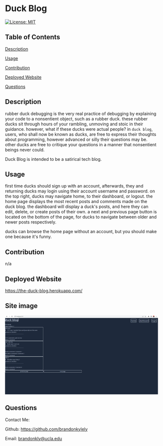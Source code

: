 # Duck Blog

  [![License: MIT](https://img.shields.io/badge/License-MIT-yellow.svg)](https://opensource.org/licenses/MIT)

  ## Table of Contents

  [Description](#description)

  [Usage](#usage)

  [Contribution](#contribution)

  [Deployed Website](#deployed-website)

  [Questions](#questions)

  ## Description

  rubber duck debugging is the very real practice of debugging by explaining your code to a nonsentient object, such as a rubber duck. these rubber ducks sit through hours of your rambling, unmoving and stoic in their guidance. however, what if these ducks were actual people? in ```duck blog```, users, who shall now be known as ducks, are free to express their thoughts about programming, however advanced or silly their questions may be. other ducks are free to critique your questions in a manner that nonsentient beings never could.
  
  Duck Blog is intended to be a satirical tech blog.


  ## Usage

  first time ducks should sign up with an account, afterwards, they and returning ducks may login using their account username and password. on the top right, ducks may navigate home, to their dashboard, or logout. the home page displays the most recent posts and comments made on the duck blog. the dashboard will display a duck's posts, and here they can edit, delete, or create posts of their own. a next and previous page button is located on the bottom of the page, for ducks to navigate between older and newer posts respectively.

  ducks can browse the home page without an account, but you should make one because it's funny.

  ## Contribution

  n/a

  ## Deployed Website

  https://the-duck-blog.herokuapp.com/

  ## Site image

  ![feb2023](./assets/siteimagefeb2023.jpg)

  ## Questions

  Contact Me:

  Github: https://github.com/brandonkylely
  
  Email: brandonkly@ucla.edu 

  